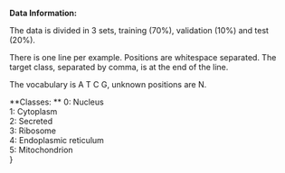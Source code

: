 **Data Information:**

The data is divided in 3 sets, training (70%), validation (10%) and test (20%).  

There is one line per example. Positions are whitespace separated. The target class, separated by comma, is at the end of the line.

The vocabulary is A T C G, unknown positions are N.  

**Classes: ** 
0: Nucleus  
1: Cytoplasm  
2: Secreted  
3: Ribosome  
4: Endoplasmic reticulum  
5: Mitochondrion  
}
